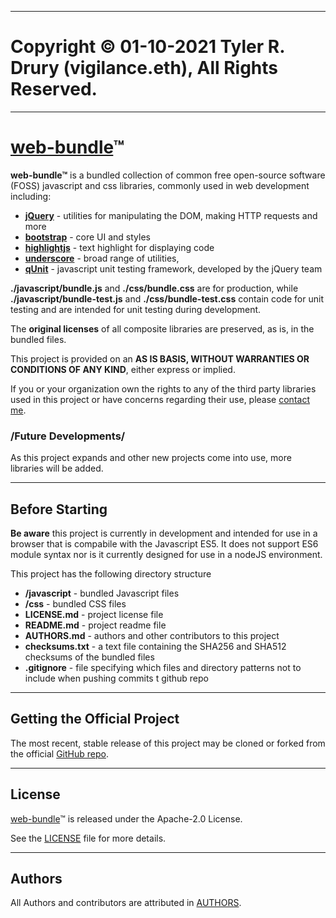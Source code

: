 ----------------------------------------------------------------

# Copyright © 01-10-2021 Tyler R. Drury (vigilance.eth), All Rights Reserved.

----------------------------------------------------------------

# [web-bundle][1]™

**web-bundle™** is a bundled collection of common free open-source software (FOSS) javascript and css libraries, commonly used in web development including:

* **[jQuery](https://jquery.com/)** - utilities for manipulating the DOM, making HTTP requests and more
* **[bootstrap](https://getbootstrap.com/)** - core UI and styles
* **[highlightjs](https://highlightjs.org/)** - text highlight for displaying code
* **[underscore](https://underscorejs.org/)** - broad range of utilities,
* **[qUnit](https://qunitjs.com/)** - javascript unit testing framework, developed by the jQuery team

**./javascript/bundle.js** and **./css/bundle.css** are for production,
while **./javascript/bundle-test.js** and **./css/bundle-test.css** contain code for unit testing and are intended for unit testing during development.

The **original licenses** of all composite libraries are preserved, as is, in the bundled files.

This project is provided on an **AS IS BASIS, WITHOUT WARRANTIES OR CONDITIONS OF ANY KIND**, either express or implied.


If you or your organization own the rights to any of the third party libraries used in this project or have concerns regarding their use,
please [contact me](https://vigilance91.github.io/contact.html).


### /Future Developments/

As this project expands and other new projects come into use,
more libraries will be added.


----------------------------------------------------------------

## Before Starting

**Be aware** this project is currently in development and intended for use in a browser that is compabile with the Javascript ES5.
It does not support ES6 module syntax nor is it currently designed for use in a nodeJS environment.

This project has the following directory structure

* **/javascript** - bundled Javascript files
* **/css** - bundled CSS files
* **LICENSE.md** - project license file
* **README.md** - project readme file
* **AUTHORS.md** - authors and other contributors to this project
* **checksums.txt** - a text file containing the SHA256 and SHA512 checksums of the bundled files
* **.gitignore** - file specifying which files and directory patterns not to include when pushing commits t github repo


----------------------------------------------------------------

## Getting the Official Project

The most recent, stable release of this project may be cloned or forked from the official [GitHub repo][1].


----------------------------------------------------------------

## License

[web-bundle][1]™ is released under the Apache-2.0 License.

See the [LICENSE][3] file for more details.


----------------------------------------------------------------

## Authors

All Authors and contributors are attributed in [AUTHORS][4].


[1]: https://github.com/vigilance91/web-bundle
[2]: https://github.com/vigilance91
[3]: https://github.com/vigilance91/web-bundle/LICENSE.md
[4]: https://github.com/vigilance91/solidarity/AUTHORS.md
